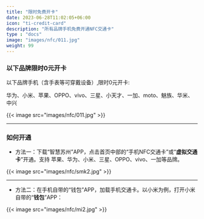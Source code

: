 ```yaml
---
title: "限时免费开卡"
date: 2023-06-28T11:02:05+06:00
icon: "ti-credit-card"
description: "所有品牌手机免费开通NFC交通卡"
type : "docs"
image: "images/nfc/011.jpg"
weight: 99
---
```

### 以下品牌限时0元开卡
 以下品牌手机（含手表等可穿戴设备）,限时0元开卡:

华为、小米、苹果、OPPO、vivo、三星、小天才、一加、moto、魅族、华米、中兴

{{< image src="images/nfc/011.jpg" >}}

-----
### 如何开通

* 方法一：下载“智慧苏州”APP，点击首页中部的“手机NFC交通卡”或“**虚拟交通卡**”开通。支持 苹果、华为、小米、三星、OPPO、vivo、一加等品牌。

{{< image src="images/nfc/smk2.jpg" >}}

----
* 方法二：在手机自带的“钱包”APP，加载手机交通卡。以小米为例，打开小米自带的“**钱包**”APP：

{{< image src="images/nfc/mi2.jpg" >}}
